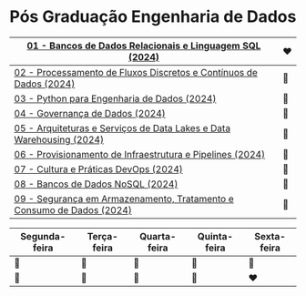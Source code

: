 # Pós Graduação Engenharia de Dados 

| [01 - Bancos de Dados Relacionais e Linguagem SQL (2024)](https://pucminas.instructure.com/courses/176322) | **❤️** |
| --- | --- |
| [02 - Processamento de Fluxos Discretos e Contínuos de Dados (2024)](https://pucminas.instructure.com/courses/176323) | 🧡 |
| [03 - Python para Engenharia de Dados (2024)](https://pucminas.instructure.com/courses/176324) | 💛 |
| [04 - Governança de Dados (2024)](https://pucminas.instructure.com/courses/176325) | 💚 |
| [05 - Arquiteturas e Serviços de Data Lakes e Data Warehousing (2024)](https://pucminas.instructure.com/courses/176326) | 💙 |
| [06 - Provisionamento de Infraestrutura e Pipelines (2024)](https://pucminas.instructure.com/courses/176327) | 💜 |
| [07 - Cultura e Práticas DevOps (2024)](https://pucminas.instructure.com/courses/176328) | 🖤 |
| [08 - Bancos de Dados NoSQL (2024)](https://pucminas.instructure.com/courses/176329) | 🤍 |
| [09 - Segurança em Armazenamento, Tratamento e Consumo de Dados (2024)](https://pucminas.instructure.com/courses/176330) | 🤎 |

| Segunda-feira  | Terça-feira | Quarta-feira  | Quinta-feira | Sexta-feira |
| --- | --- | --- | --- | --- |
| 💛 | 💙 | 🖤 | 🤎 | 💜 |
| 💛 | 💚 | 🤍 | 🧡 | **❤️** |
